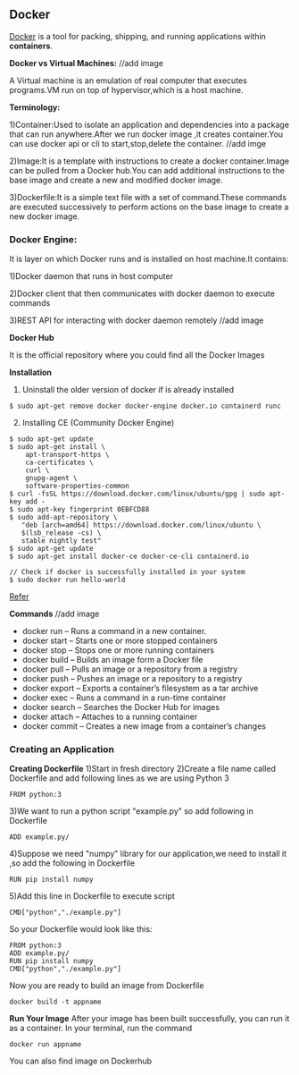 ## Docker

[Docker](https://www.docker.com/) is a tool for packing, shipping, and running applications within **containers**.

**Docker vs Virtual Machines:**
//add image


A Virtual machine is an emulation of real computer that executes programs.VM run on top of hypervisor,which is a host machine.

**Terminology:**

1)Container:Used to isolate an application and dependencies into a package that can run anywhere.After we run docker image ,it creates container.You can use docker api or cli to start,stop,delete the container.
//add imge

2)Image:It is a template with instructions to create a docker container.Image can be pulled from a Docker hub.You can add additional instructions to the base image and create a new and modified docker image.

3)Dockerfile:It is a simple text file with a set of command.These commands are executed successively to perform actions on the base image to create a new docker image.

### Docker Engine:

It is layer on which Docker runs and is installed on host machine.It contains:

1)Docker daemon that runs in host computer

2)Docker client that then communicates with docker daemon to execute commands

3)REST API for interacting with docker daemon remotely
//add image

**Docker Hub**

It is the official repository where you could find all the Docker Images  

**Installation**

1. Uninstall the older version of docker if is already installed
```
$ sudo apt-get remove docker docker-engine docker.io containerd runc
```

2. Installing CE (Community Docker Engine)

```
$ sudo apt-get update
$ sudo apt-get install \
    apt-transport-https \
    ca-certificates \
    curl \
    gnupg-agent \
    software-properties-common
$ curl -fsSL https://download.docker.com/linux/ubuntu/gpg | sudo apt-key add -
$ sudo apt-key fingerprint 0EBFCD88
$ sudo add-apt-repository \
   "deb [arch=amd64] https://download.docker.com/linux/ubuntu \
   $(lsb_release -cs) \
   stable nightly test"
$ sudo apt-get update
$ sudo apt-get install docker-ce docker-ce-cli containerd.io

// Check if docker is successfully installed in your system
$ sudo docker run hello-world
```

[Refer](https://docs.docker.com/install/linux/docker-ce/ubuntu/)

**Commands**
//add image

* docker run – Runs a command in a new container.
* docker start – Starts one or more stopped containers
* docker stop – Stops one or more running containers
* docker build – Builds an image form a Docker file
* docker pull – Pulls an image or a repository from a registry
* docker push – Pushes an image or a repository to a registry
* docker export – Exports a container’s filesystem as a tar archive
* docker exec – Runs a command in a run-time container
* docker search – Searches the Docker Hub for images
* docker attach – Attaches to a running container
* docker commit – Creates a new image from a container’s changes

### Creating an Application

**Creating Dockerfile**
1)Start in fresh directory
2)Create a file name called Dockerfile and add following lines as we are using Python 3
```
FROM python:3
```
3)We want to run a python script "example.py" so add following in Dockerfile
```
ADD example.py/
```
4)Suppose we need "numpy" library for our application,we need to install it ,so add the following in Dockerfile
```
RUN pip install numpy
```
5)Add this line in Dockerfile to execute script
```
CMD["python","./example.py"]
```

So your Dockerfile would look like this:
```
FROM python:3
ADD example.py/
RUN pip install numpy
CMD["python","./example.py"]
```

Now you are ready to build an image from Dockerfile
```
docker build -t appname
```

**Run Your Image**
After your image has been built successfully, you can run it as a container. In your terminal, run the command
```
docker run appname
```

You can also find image on Dockerhub
